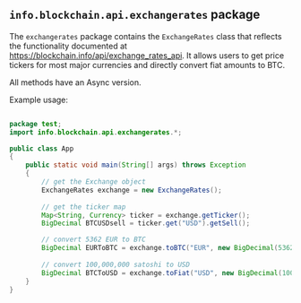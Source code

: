 ## `info.blockchain.api.exchangerates` package

The `exchangerates` package contains the `ExchangeRates` class that reflects the functionality documented at https://blockchain.info/api/exchange_rates_api. It allows users to get price tickers for most major currencies and directly convert fiat amounts to BTC.

All methods have an Async version.

Example usage:

```java

package test;
import info.blockchain.api.exchangerates.*;

public class App
{
    public static void main(String[] args) throws Exception
    {
        // get the Exchange object
        ExchangeRates exchange = new ExchangeRates();
        
		// get the ticker map
        Map<String, Currency> ticker = exchange.getTicker();
        BigDecimal BTCUSDsell = ticker.get("USD").getSell();

        // convert 5362 EUR to BTC
        BigDecimal EURToBTC = exchange.toBTC("EUR", new BigDecimal(53620));
        
        // convert 100,000,000 satoshi to USD
        BigDecimal BTCToUSD = exchange.toFiat("USD", new BigDecimal(100000000));
    }
}

```
